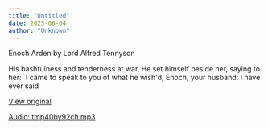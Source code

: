 ```yaml
---
title: "Untitled"
date: 2025-06-04
author: "Unknown"
---
```


Enoch Arden by Lord Alfred Tennyson

His bashfulness and tenderness at war,
He set himself beside her, saying to her:
`I came to speak to you of what he wish'd,
Enoch, your husband: I have ever said

[View original](https://t.me/c/2696929880/237)


[Audio: tmp40by92ch.mp3](files/tmp40by92ch.mp3)
